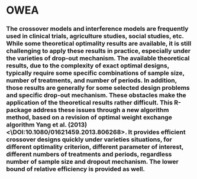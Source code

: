 # OWEA
### The crossover models and interference models are frequently used in clinical trials, agriculture studies, social studies, etc. While some theoretical optimality results are available, it is still challenging to apply these results in practice, especially under the varieties of drop-out mechanism. The available theoretical results, due to the complexity of exact optimal designs, typically require some specific combinations of sample size, number of treatments, and number of periods. In addition, those results are generally for some selected design problems and specific drop-out mechanism. These obstacles make the application of the theoretical results rather difficult. This R-package address these issues through a new algorithm method, based on a revision of optimal weight exchange algorithm Yang et al. (2013) <\DOI:10.1080/01621459.2013.806268>. It provides efficient crossover designs quickly under varieties situations, for different optimality criterion, different parameter of interest, different numbers of treatments and periods, regardless number of sample size and dropout mechanism. The lower bound of relative efficiency is provided as well.
